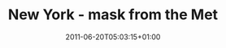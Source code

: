 ---
title: 'New York - mask from the Met'
date: 2011-06-20T05:03:15+01:00
section: image
featuredImg: ../images/2011/06/5851709860_5f163abece_b.jpeg
featuredImgAlt: 'New York - Peruvian gold mask from the Met'
slug: /photographs/new-york-mask-from-the-met/
tags:
  - archaeology
  - new york
  - lawdi
geo_lat: 40.779444
geo_lon: -73.96323
---
